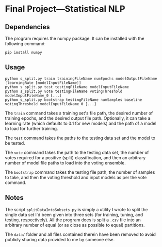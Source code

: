 # Final Project&mdash;Statistical NLP

## Dependencies

The program requires the numpy package. It can be installed with the following command:

	pip install numpy



## Usage

	python s_split.py train trainingFileName numEpochs modelOutputFileName [learningRate [modelInputFileName]]
	python s_split.py test testingFileName modelInputFileName
	python s_split.py vote testingFileName votingThreshold modelInputFileName_0 [...]
	python s_split.py bootstrap testingFileName numSamples baseline votingThreshold modelInputFileName_0 [...]

The `train` command takes a training set's file path, the desired number of training epochs, and the desired output file path. Optionally, it can take a learning rate (which defaults to 0.1 for new models) and the path of a model to load for further training.

The `test` command takes the paths to the testing data set and the model to be tested.

The `vote` command takes the path to the testing data set, the number of votes required for a positive (split) classification, and then an arbitrary number of model file paths to load into the voting ensemble.

The `bootstrap` command takes the testing file path, the number of samples to take, and then the voting threshold and input models as per the vote command.



## Notes

The script `splitDataIntoSubsets.py` is simply a utility I wrote to split the single data set I'd been given into three sets (for training, tuning, and testing, respectively). All the program does is split a `.csv` file into an arbitrary number of equal (or as close as possible to equal) partitions.

The `data/` folder and all files contained therein have been removed to avoid publicly sharing data provided to me by someone else.